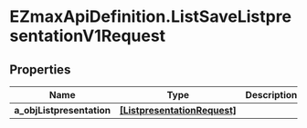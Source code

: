 # EZmaxApiDefinition.ListSaveListpresentationV1Request

## Properties

Name | Type | Description | Notes
------------ | ------------- | ------------- | -------------
**a_objListpresentation** | [**[ListpresentationRequest]**](ListpresentationRequest.md) |  | 


